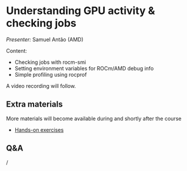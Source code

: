 # Understanding GPU activity & checking jobs

*Presenter:* Samuel Antão (AMD)

Content:

-   Checking jobs with rocm-smi
-   Setting environment variables for ROCm/AMD debug info
-   Simple profiling using rocprof


A video recording will follow.

<!--
<video src="https://462000265.lumidata.eu/ai-20250527/recordings/04_CheckingGPU.mp4" controls="controls"></video>
-->


## Extra materials

More materials will become available during and shortly after the course

<!--
-   [Presentation slides](https://462000265.lumidata.eu/ai-20250527/files/LUMI-ai-20250527-04-Understanding_GPU_activity.pdf)
-->

-   [Hands-on exercises](E04_CheckingGPU.md)


## Q&A

/
